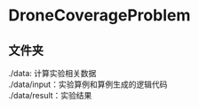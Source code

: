 # DroneCoverageProblem

## 文件夹  
./data: 计算实验相关数据  
./data/input：实验算例和算例生成的逻辑代码  
./data/result：实验结果  
